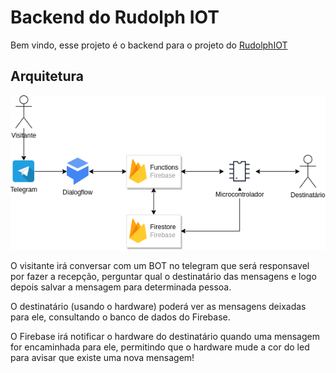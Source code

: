 # Backend do Rudolph IOT

Bem vindo, esse projeto é o backend para o projeto do [RudolphIOT](https://github.com/kadu/rudolph-iot)

## Arquitetura
![Arquitetura](docs/Rudolph.drawio.png)

O visitante irá conversar com um BOT no telegram que será responsavel por fazer a recepção, perguntar qual o destinatário das mensagens e logo depois salvar a mensagem para determinada pessoa.

O destinatário (usando o hardware) poderá ver as mensagens deixadas para ele, consultando o banco de dados do Firebase.

O Firebase irá notificar o hardware do destinatário quando uma mensagem for encaminhada para ele, permitindo que o hardware mude a cor do led para avisar que existe uma nova mensagem!